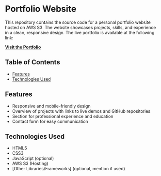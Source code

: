 # Portfolio Website

This repository contains the source code for a personal portfolio website hosted on AWS S3. The website showcases projects, skills, and experience in a clean, responsive design. The live portfolio is available at the following link:

**[Visit the Portfolio](http://sami-portfolio-bucket.s3-website.us-east-2.amazonaws.com/)**

## Table of Contents

- [Features](#features)
- [Technologies Used](#technologies-used)
  
## Features

- Responsive and mobile-friendly design
- Overview of projects with links to live demos and GitHub repositories
- Section for professional experience and education
- Contact form for easy communication

## Technologies Used

- HTML5
- CSS3
- JavaScript (optional)
- AWS S3 (Hosting)
- [Other Libraries/Frameworks] (optional, mention if used)
